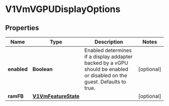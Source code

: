 # V1VmVGPUDisplayOptions

## Properties
Name | Type | Description | Notes
------------ | ------------- | ------------- | -------------
**enabled** | **Boolean** | Enabled determines if a display addapter backed by a vGPU should be enabled or disabled on the guest. Defaults to true. |  [optional]
**ramFB** | [**V1VmFeatureState**](V1VmFeatureState.md) |  |  [optional]
